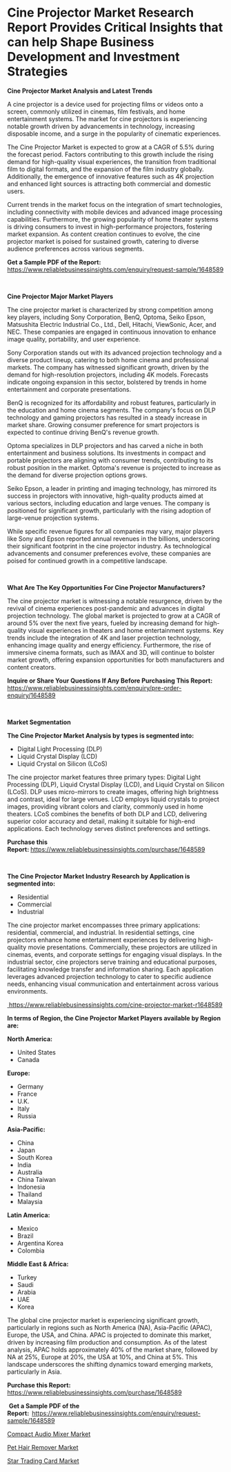 <p><h1>Cine Projector Market Research Report Provides Critical Insights that can help Shape Business Development and Investment Strategies</h1></p><p><strong>Cine Projector Market Analysis and Latest Trends</strong></p>
<p><p>A cine projector is a device used for projecting films or videos onto a screen, commonly utilized in cinemas, film festivals, and home entertainment systems. The market for cine projectors is experiencing notable growth driven by advancements in technology, increasing disposable income, and a surge in the popularity of cinematic experiences.</p><p>The Cine Projector Market is expected to grow at a CAGR of 5.5% during the forecast period. Factors contributing to this growth include the rising demand for high-quality visual experiences, the transition from traditional film to digital formats, and the expansion of the film industry globally. Additionally, the emergence of innovative features such as 4K projection and enhanced light sources is attracting both commercial and domestic users.</p><p>Current trends in the market focus on the integration of smart technologies, including connectivity with mobile devices and advanced image processing capabilities. Furthermore, the growing popularity of home theater systems is driving consumers to invest in high-performance projectors, fostering market expansion. As content creation continues to evolve, the cine projector market is poised for sustained growth, catering to diverse audience preferences across various segments.</p></p>
<p><strong>Get a Sample PDF of the Report:&nbsp;</strong> <a href="https://www.reliablebusinessinsights.com/enquiry/request-sample/1648589?utm_campaign=1106&utm_medium=2&utm_source=Github&utm_content=ia&utm_term=07022025&utm_id=cine-projector">https://www.reliablebusinessinsights.com/enquiry/request-sample/1648589</a></p>
<p>&nbsp;</p>
<p><strong>Cine Projector Major Market Players</strong></p>
<p><p>The cine projector market is characterized by strong competition among key players, including Sony Corporation, BenQ, Optoma, Seiko Epson, Matsushita Electric Industrial Co., Ltd., Dell, Hitachi, ViewSonic, Acer, and NEC. These companies are engaged in continuous innovation to enhance image quality, portability, and user experience.</p><p>Sony Corporation stands out with its advanced projection technology and a diverse product lineup, catering to both home cinema and professional markets. The company has witnessed significant growth, driven by the demand for high-resolution projectors, including 4K models. Forecasts indicate ongoing expansion in this sector, bolstered by trends in home entertainment and corporate presentations.</p><p>BenQ is recognized for its affordability and robust features, particularly in the education and home cinema segments. The company's focus on DLP technology and gaming projectors has resulted in a steady increase in market share. Growing consumer preference for smart projectors is expected to continue driving BenQ's revenue growth.</p><p>Optoma specializes in DLP projectors and has carved a niche in both entertainment and business solutions. Its investments in compact and portable projectors are aligning with consumer trends, contributing to its robust position in the market. Optoma's revenue is projected to increase as the demand for diverse projection options grows.</p><p>Seiko Epson, a leader in printing and imaging technology, has mirrored its success in projectors with innovative, high-quality products aimed at various sectors, including education and large venues. The company is positioned for significant growth, particularly with the rising adoption of large-venue projection systems.</p><p>While specific revenue figures for all companies may vary, major players like Sony and Epson reported annual revenues in the billions, underscoring their significant footprint in the cine projector industry. As technological advancements and consumer preferences evolve, these companies are poised for continued growth in a competitive landscape.</p></p>
<p>&nbsp;</p>
<p><strong>What Are The Key Opportunities For Cine Projector Manufacturers?</strong></p>
<p><p>The cine projector market is witnessing a notable resurgence, driven by the revival of cinema experiences post-pandemic and advances in digital projection technology. The global market is projected to grow at a CAGR of around 5% over the next five years, fueled by increasing demand for high-quality visual experiences in theaters and home entertainment systems. Key trends include the integration of 4K and laser projection technology, enhancing image quality and energy efficiency. Furthermore, the rise of immersive cinema formats, such as IMAX and 3D, will continue to bolster market growth, offering expansion opportunities for both manufacturers and content creators.</p></p>
<p><strong>Inquire or Share Your Questions If Any Before Purchasing This Report:</strong> <a href="https://www.reliablebusinessinsights.com/enquiry/pre-order-enquiry/1648589?utm_campaign=1106&utm_medium=2&utm_source=Github&utm_content=ia&utm_term=07022025&utm_id=cine-projector">https://www.reliablebusinessinsights.com/enquiry/pre-order-enquiry/1648589</a></p>
<p>&nbsp;</p>
<p><strong>Market Segmentation</strong></p>
<p><strong>The Cine Projector Market Analysis by types is segmented into:</strong></p>
<p><ul><li>Digital Light Processing (DLP)</li><li>Liquid Crystal Display (LCD)</li><li>Liquid Crystal on Silicon (LCoS)</li></ul></p>
<p><p>The cine projector market features three primary types: Digital Light Processing (DLP), Liquid Crystal Display (LCD), and Liquid Crystal on Silicon (LCoS). DLP uses micro-mirrors to create images, offering high brightness and contrast, ideal for large venues. LCD employs liquid crystals to project images, providing vibrant colors and clarity, commonly used in home theaters. LCoS combines the benefits of both DLP and LCD, delivering superior color accuracy and detail, making it suitable for high-end applications. Each technology serves distinct preferences and settings.</p></p>
<p><strong>Purchase this Report:&nbsp;</strong><a href="https://www.reliablebusinessinsights.com/purchase/1648589?utm_campaign=1106&utm_medium=2&utm_source=Github&utm_content=ia&utm_term=07022025&utm_id=cine-projector">https://www.reliablebusinessinsights.com/purchase/1648589</a></p>
<p>&nbsp;</p>
<p><strong>The Cine Projector Market Industry Research by Application is segmented into:</strong></p>
<p><ul><li>Residential</li><li>Commercial</li><li>Industrial</li></ul></p>
<p><p>The cine projector market encompasses three primary applications: residential, commercial, and industrial. In residential settings, cine projectors enhance home entertainment experiences by delivering high-quality movie presentations. Commercially, these projectors are utilized in cinemas, events, and corporate settings for engaging visual displays. In the industrial sector, cine projectors serve training and educational purposes, facilitating knowledge transfer and information sharing. Each application leverages advanced projection technology to cater to specific audience needs, enhancing visual communication and entertainment across various environments.</p></p>
<p><a href="https://www.reliablebusinessinsights.com/cine-projector-market-r1648589?utm_campaign=1106&utm_medium=2&utm_source=Github&utm_content=ia&utm_term=07022025&utm_id=cine-projector">&nbsp;https://www.reliablebusinessinsights.com/cine-projector-market-r1648589</a></p>
<p><strong>In terms of Region, the Cine Projector Market Players available by Region are:</strong></p>
<p>
    <p> <strong> North America: </strong>
        <ul>
            <li>United States</li>
            <li>Canada</li>
        </ul>
        </p> 
    <p> <strong> Europe: </strong>
        <ul>
            <li>Germany</li>
            <li>France</li>
            <li>U.K.</li>
            <li>Italy</li>
            <li>Russia</li>
        </ul>
        </p> 
    <p> <strong> Asia-Pacific: </strong>
        <ul>
            <li>China</li>
            <li>Japan</li>
            <li>South Korea</li>
            <li>India</li>
            <li>Australia</li>
            <li>China Taiwan</li>
            <li>Indonesia</li>
            <li>Thailand</li>
            <li>Malaysia</li>
        </ul>
        </p> 
    <p> <strong> Latin America: </strong>
        <ul>
            <li>Mexico</li>
            <li>Brazil</li>
            <li>Argentina Korea</li>
            <li>Colombia</li>
        </ul>
        </p> 
    <p> <strong> Middle East & Africa: </strong>
        <ul>
            <li>Turkey</li>
            <li>Saudi</li>
            <li>Arabia</li>
            <li>UAE</li>
            <li>Korea</li>
        </ul>
    </p>
    </p>
<p><p>The global cine projector market is experiencing significant growth, particularly in regions such as North America (NA), Asia-Pacific (APAC), Europe, the USA, and China. APAC is projected to dominate this market, driven by increasing film production and consumption. As of the latest analysis, APAC holds approximately 40% of the market share, followed by NA at 25%, Europe at 20%, the USA at 10%, and China at 5%. This landscape underscores the shifting dynamics toward emerging markets, particularly in Asia.</p></p>
<p><strong>Purchase this Report: </strong><a href="https://www.reliablebusinessinsights.com/purchase/1648589?utm_campaign=1106&utm_medium=2&utm_source=Github&utm_content=ia&utm_term=07022025&utm_id=cine-projector">https://www.reliablebusinessinsights.com/purchase/1648589</a></p>
<p>&nbsp;<strong>Get a Sample PDF of the Report:&nbsp;&nbsp;</strong><a href="https://www.reliablebusinessinsights.com/enquiry/request-sample/1648589?utm_campaign=1106&utm_medium=2&utm_source=Github&utm_content=ia&utm_term=07022025&utm_id=cine-projector">https://www.reliablebusinessinsights.com/enquiry/request-sample/1648589</a></p>
<p><strong></strong></p>
<p><p><a href="https://github.com/simurmarzoa/Market-Research-Report-List-1/blob/main/compact-audio-mixer-market.md?utm_campaign=1106&utm_medium=2&utm_source=Github&utm_content=ia&utm_term=07022025&utm_id=cine-projector">Compact Audio Mixer Market</a></p><p><a href="https://github.com/borgomornar/Market-Research-Report-List-1/blob/main/pet-hair-remover-market.md?utm_campaign=1106&utm_medium=2&utm_source=Github&utm_content=ia&utm_term=07022025&utm_id=cine-projector">Pet Hair Remover Market</a></p><p><a href="https://github.com/gethunsides/Market-Research-Report-List-1/blob/main/star-trading-card-market.md?utm_campaign=1106&utm_medium=2&utm_source=Github&utm_content=ia&utm_term=07022025&utm_id=cine-projector">Star Trading Card Market</a></p></p>